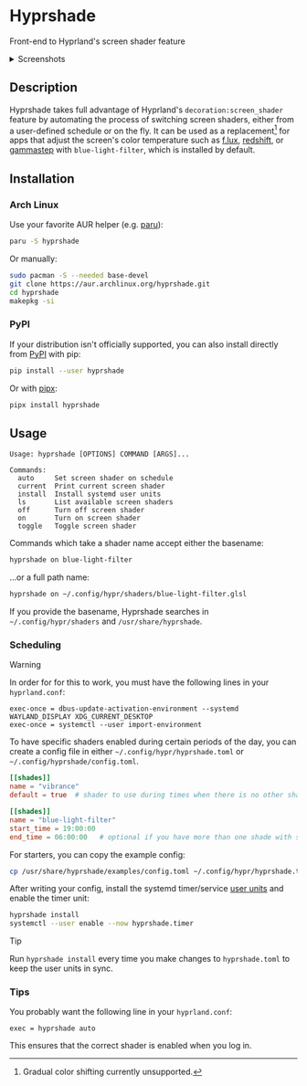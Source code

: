 # Hyprshade

Front-end to Hyprland's screen shader feature

<details>
  <summary>Screenshots</summary>

### Unfiltered

![Unfiltered](./.github/assets/unfiltered.png)

### Vibrance

![Vibrance](./.github/assets/vibrance.png)

### Blue Light Filter

![Blue Light Filter](./.github/assets/blue-light-filter.png)

</details>

## Description

Hyprshade takes full advantage of Hyprland's `decoration:screen_shader` feature
by automating the process of switching screen shaders, either from a user-defined
schedule or on the fly. It can be used as a replacement[^1] for apps that adjust
the screen's color temperature such as [f.lux](https://justgetflux.com/),
[redshift](http://jonls.dk/redshift/), or [gammastep](https://gitlab.com/chinstrap/gammastep)
with `blue-light-filter`, which is installed by default.

[^1]: Gradual color shifting currently unsupported.

## Installation

### Arch Linux

Use your favorite AUR helper (e.g. [paru](https://github.com/Morganamilo/paru)):

```sh
paru -S hyprshade
```

Or manually:

```sh
sudo pacman -S --needed base-devel
git clone https://aur.archlinux.org/hyprshade.git
cd hyprshade
makepkg -si
```

### PyPI

If your distribution isn't officially supported, you can also install directly
from [PyPI](https://pypi.org/project/hyprshade/) with pip:

```sh
pip install --user hyprshade
```

Or with [pipx](https://pypa.github.io/pipx/):

```sh
pipx install hyprshade
```

## Usage

```text
Usage: hyprshade [OPTIONS] COMMAND [ARGS]...

Commands:
  auto     Set screen shader on schedule
  current  Print current screen shader
  install  Install systemd user units
  ls       List available screen shaders
  off      Turn off screen shader
  on       Turn on screen shader
  toggle   Toggle screen shader
```

Commands which take a shader name accept either the basename:

```sh
hyprshade on blue-light-filter
```

...or a full path name:

```sh
hyprshade on ~/.config/hypr/shaders/blue-light-filter.glsl
```

If you provide the basename, Hyprshade searches in `~/.config/hypr/shaders` and `/usr/share/hyprshade`.

### Scheduling

> [!WARNING]
> In order for for this to work, you must have the following lines in your `hyprland.conf`:
>
> ```hypr
> exec-once = dbus-update-activation-environment --systemd WAYLAND_DISPLAY XDG_CURRENT_DESKTOP
> exec-once = systemctl --user import-environment
> ```

[hyprland-faq-import-env]: https://webcache.googleusercontent.com/search?q=cache:Q0G2-L4_OVgJ:https://wiki.hyprland.org/FAQ/&hl=en&gl=us&client=firefox-b-1-d#some-of-my-apps-take-a-really-long-time-to-open

To have specific shaders enabled during certain periods of the day, you can
create a config file in either `~/.config/hypr/hyprshade.toml` or `~/.config/hyprshade/config.toml`.

```toml
[[shades]]
name = "vibrance"
default = true  # shader to use during times when there is no other shader scheduled

[[shades]]
name = "blue-light-filter"
start_time = 19:00:00
end_time = 06:00:00   # optional if you have more than one shade with start_time
```

For starters, you can copy the example config:

```sh
cp /usr/share/hyprshade/examples/config.toml ~/.config/hypr/hyprshade.toml
```

After writing your config, install the systemd timer/service [user units][systemd-user-units] and enable
the timer unit:

[systemd-user-units]: https://wiki.archlinux.org/title/Systemd/User

```sh
hyprshade install
systemctl --user enable --now hyprshade.timer
```

> [!TIP]
> Run `hyprshade install` every time you make changes to `hyprshade.toml` to keep the user units in sync.

### Tips

You probably want the following line in your `hyprland.conf`:

```hypr
exec = hyprshade auto
```

This ensures that the correct shader is enabled when you log in.
